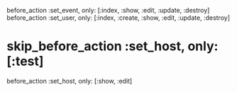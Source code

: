before_action :set_event, only: [:index, :show, :edit, :update, :destroy]
before_action :set_user, only: [:index, :create, :show, :edit, :update, :destroy]
# skip_before_action :set_host, only: [:test]
before_action :set_host, only: [:show, :edit]
